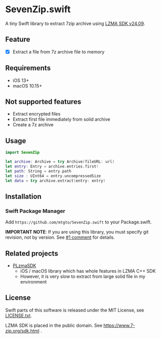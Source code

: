 # SevenZip.swift

A tiny Swift library to extract 7zip archive using [LZMA SDK v24.09](https://www.7-zip.org/sdk.html).

## Feature

- [x] Extract a file from 7z archive file to memory

## Requirements

- iOS 13+
- macOS 10.15+

## Not supported features

- Extract encrypted files
- Extract first file immediately from solid archive
- Create a 7z archive

## Usage

```swift
import SevenZip

let archive: Archive = try Archive(fileURL: url)
let entry: Entry = archive.entries.first!
let path: String = entry.path
let size : UInt64 = entry.uncompressedSize
let data = try archive.extract(entry: entry)
```

## Installation

### Swift Package Manager

Add `https://github.com/mtgto/SevenZip.swift` to your Package.swift.

**IMPORTANT NOTE**: If you are using this library, you must specify git revision, not by version. See [#1 comment](https://github.com/mtgto/SevenZip.swift/issues/1#issuecomment-1690084540) for details.

## Related projects

- [PLzmaSDK](https://github.com/OlehKulykov/PLzmaSDK)
  - iOS / macOS library which has whole features in LZMA C++ SDK
  - However, it is very slow to extract from large solid file in my environment

## License

Swift parts of this software is released under the MIT License, see [LICENSE.txt](LICENSE.txt).

LZMA SDK is placed in the public domain. See https://www.7-zip.org/sdk.html .
